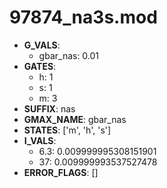 # 97874_na3s.mod

- **G_VALS**:
  - gbar_nas: 0.01
- **GATES**:
  - h: 1
  - s: 1
  - m: 3
- **SUFFIX**: nas
- **GMAX_NAME**: gbar_nas
- **STATES**: ['m', 'h', 's']
- **I_VALS**:
  - 6.3: 0.009999995308151901
  - 37: 0.009999993537527478
- **ERROR_FLAGS**: []
